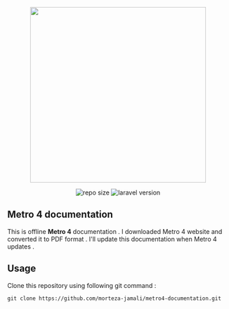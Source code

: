 <p align="center"><img src="https://metroui.org.ua/images/logo.png" width="400"></p>

<p align="center">
<img src="https://img.shields.io/badge/size-161%20MB-green" alt="repo size">
<img src="https://img.shields.io/badge/version-6.0-orange" alt="laravel version">
</p>

## Metro 4 documentation

This is offline **Metro 4** documentation . I downloaded Metro 4 website and converted it to PDF format . I'll update this documentation when Metro 4 updates .

## Usage

Clone this repository using following git command :

```text
git clone https://github.com/morteza-jamali/metro4-documentation.git
```

